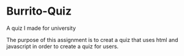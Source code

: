 # Burrito-Quiz
A quiz I made for university

The purpose of this assignment is to creat a quiz that uses html and javascript in order to create a quiz for users.

